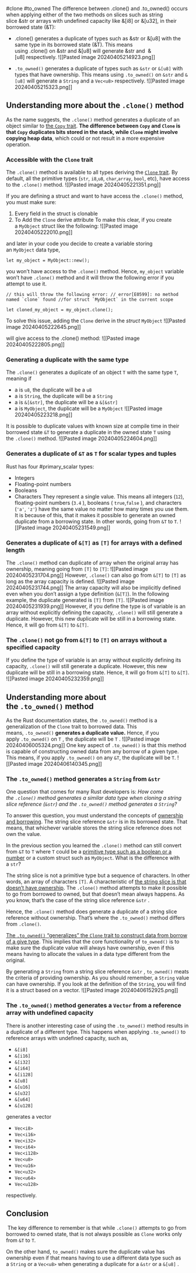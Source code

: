 #clone #to_owned
The difference between .clone() and .to_owned() occurs when applying either of the two methods on slices such as string slice &str or arrays with undefined capacity like &[i8] or &[u32], in their borrowed state (&T):
- .clone() generates a duplicate of types such as &str or &[u8] with the same type in its borrowed state (&T). This means using .clone() on &str and &[u8] will generate &str and                           &[u8] respectively.
![[Pasted image 20240405214923.png]]

- `.to_owned()` generates a duplicate of types such as `&str` or `&[u8]` with types that have ownership. This means using `.to_owned()` on `&str` and `&[u8]` will generate a `String` and a `Vec<u8>` respectively.
![[Pasted image 20240405215323.png]]

## Understanding more about the `.clone()` method
As the name suggests, the `.clone()` method generates a duplicate of an object similar to [the `Copy` trait](https://doc.rust-lang.org/std/marker/trait.Copy.html). **The difference between `Copy` and `Clone` is that `Copy` duplicates bits stored in the stack, while `Clone` might involve copying heap data**, which could or not result in a more expensive operation.
### Accessible with the `Clone` trait
The `.clone()` method is available to all types deriving the [`Clone` trait](https://doc.rust-lang.org/std/clone/trait.Clone.html). By default, all the primitive types (`str`, `i8`,`u8`, `char`,`array`, `bool`, etc), have access to the `.clone()` method.
![[Pasted image 20240405221351.png]]

If you are defining a struct and want to have access the `.clone()` method, you must make sure:
1. Every field in the struct is clonable
2. To Add the `Clone` derive attribute
To make this clear, if you create a `MyObject` struct like the following:
![[Pasted image 20240405222010.png]]

and later in your code you decide to create a variable storing an `MyObject` data type,
```
let my_object = MyObject::new();
```
you won’t have access to the `.clone()` method. Hence, `my_object` variable won’t have `.clone()` method and it will throw the following error if you attempt to use it.
```
// this will throw the following error: // error[E0599]: no method named `clone` found //for struct `MyObject` in the current scope

let cloned_my_object = my_object.clone();
```
To solve this issue, adding the `Clone` derive in the _struct_ `MyObject`
![[Pasted image 20240405222645.png]]

will give access to the .clone() method:
![[Pasted image 20240405222805.png]]
### Generating a duplicate with the same type

The `.clone()` generates a duplicate of an object `T` with the same type `T`, meaning if
- a is `u8`, the duplicate will be a `u8`
- a is `String`, the duplicate will be a `String`
- a is `&[&str]`, the duplicate will be a `&[&str]`
- a is `MyObject`, the duplicate will be a `MyObject`
![[Pasted image 20240405223218.png]]

It is possible to duplicate values with known size at compile time in their borrowed state `&T` to generate a duplicate in the owned state `T` using the `.clone()` method.
![[Pasted image 20240405224604.png]]
### Generates a duplicate of `&T` as `T` for scalar types and tuples

Rust has four #primary_scalar types:
- Integers
- Floating-point numbers
- Booleans
- Characters
They represent a single value. This means all integers (`12`), floating-point numbers (`3.4` ), booleans ( `true`,`false` ), and characters (`'a'`, `'z'`) have the same value no matter how many times you use them. It is because of this, that it makes it possible to generate an owned duplicate from a borrowing state. In other words, going from `&T` to `T`.
![[Pasted image 20240405231549.png]]

### Generates a duplicate of `&[T]` as `[T]` for arrays with a defined length
The `.clone()` method can duplicate of array when the original array has ownership, meaning going from `[T]` to `[T]`:
![[Pasted image 20240405231704.png]]
However, `.clone()` can also go from `&[T]` to `[T]` as long as the array capacity is defined.
![[Pasted image 20240405231744.png]]
The array capacity will also be implicitly defined even when you don’t assign a type definition (`&[T]`). In the following example, the duplicate generated is `[T]` from `[T]`.
![[Pasted image 20240405231939.png]]
However, if you define the type is of variable is an array without explicitly defining the capacity, `.clone()` will still generate a duplicate. However, this new duplicate will be still in a borrowing state. Hence, it will go from `&[T]` to `&[T]`.
### The `.clone()` not go from `&[T]` to `[T]` on arrays without a specified capacity
If you define the type of variable is an array without explicitly defining its capacity, `.clone()` will still generate a duplicate. However, this new duplicate will be still in a borrowing state. Hence, it will go from `&[T]` to `&[T]`.
![[Pasted image 20240405232359.png]]

## Understanding more about the `.to_owned()` method
As the Rust documentation states, the `.to_owned()` method is a generalization of the `Clone` trait to borrowed data. This means, `.to_owned()` **generates a duplicate value.** Hence, if you apply `.to_owned()` on `T` , the duplicate will be `T` .
![[Pasted image 20240406005324.png]]
One key aspect of `.to_owned()` is that this method is capable of constructing owned data from any borrow of a given type. This means, if you apply `.to_owned()` on any `&T`, the duplicate will be `T`.
![[Pasted image 20240406140345.png]]
### The `.to_owned()` method generates a `String` from `&str`
One question that comes for many Rust developers is: _How come the `.clone()` method generates a similar data type when cloning a string slice reference (`&str`) and the `.to_owned()` method_ _generates a `String`?_

To answer this question, you must understand the concepts of [ownership and borrowing](https://doc.rust-lang.org/book/ch04-00-understanding-ownership.html). The string slice reference `&str` is in its borrowed state. That means, that whichever variable stores the string slice reference does not own the value.

In the previous section you learned the `.clone()` method can still convert from `&T` to `T` where `T` could be a [primitive type such as a boolean or a number](https://doc.rust-lang.org/rust-by-example/primitives.html) or a custom struct such as `MyObject`. What is the difference with a `str`?

The string slice is not a primitive type but a sequence of characters. In other words, an array of characters `[T]`. A characteristic of [the string slice is that doesn’t have ownership](https://doc.rust-lang.org/book/ch04-03-slices.html#the-slice-type). The `.clone()` method attempts to make it possible to go from borrowed to owned, but that doesn’t mean always happens. As you know, that’s the case of the string slice reference `&str` .

Hence, the `.clone()` method does generate a duplicate of a string slice reference without ownership. That’s where the `.to_owned()` method differs from `.clone()`.

[The `.to_owned()` “generalizes” the `Clone` trait to construct data from borrow of a give type](https://doc.rust-lang.org/stable/std/borrow/trait.ToOwned.html). This implies that the core functionality of `to_owned()` is to make sure the duplicate value will always have ownership, even if this means having to allocate the values in a data type different from the original.

By generating a `String` from a string slice reference `&str` , `to_owned()` meats the criteria of providing ownership. As you should remember, a `String` value can have ownership. If you look at the definition of the `String`, you will find it is a struct based on a vector.
![[Pasted image 20240406152925.png]]
### The `.to_owned()` method generates a `Vector` from a reference array with undefined capacity
There is another interesting case of using the `.to_owned()` method results in a duplicate of a different type. This happens when applying `.to_owned()` to reference arrays with undefined capacity, such as,

- `&[i8]`
- `&[i16]`
- `&[i32]`
- `&[i64]`
- `&[i128]`
- `&[u8]`
- `&[u16]`
- `&[u32]`
- `&[u64]`
- `&[u128]`

generates a vector

- `Vec<i8>`
- `Vec<i16>`
- `Vec<i32>`
- `Vec<i64>`
- `Vec<i128>`
- `Vec<u8>`
- `Vec<u16>`
- `Vec<u32>`
- `Vec<u64>`
- `Vec<u128>`

respectively.
## Conclusion

 The key difference to remember is that while `.clone()` attempts to go from borrowed to owned state, that is not always possible as `Clone` works only from `&T` to `T`.

On the other hand, `to_owned()` makes sure the duplicate value has ownership even if that means having to use a different data type such as a `String` or a `Vec<u8>` when generating a duplicate for a `&str` or a `&[u8]` .